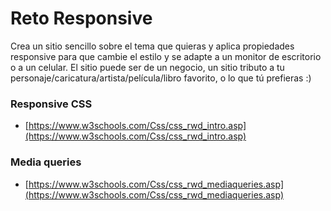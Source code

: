 # Reto Responsive

Crea un sitio sencillo sobre el tema que quieras y aplica propiedades responsive para que cambie el estilo y se adapte a un monitor de escritorio o a un celular. El sitio puede ser de un negocio, un sitio tributo a tu personaje/caricatura/artista/película/libro favorito, o lo que tú prefieras :)

### Responsive CSS
- [https://www.w3schools.com/Css/css_rwd_intro.asp](https://www.w3schools.com/Css/css_rwd_intro.asp)

### Media queries
- [https://www.w3schools.com/Css/css_rwd_mediaqueries.asp](https://www.w3schools.com/Css/css_rwd_mediaqueries.asp)
